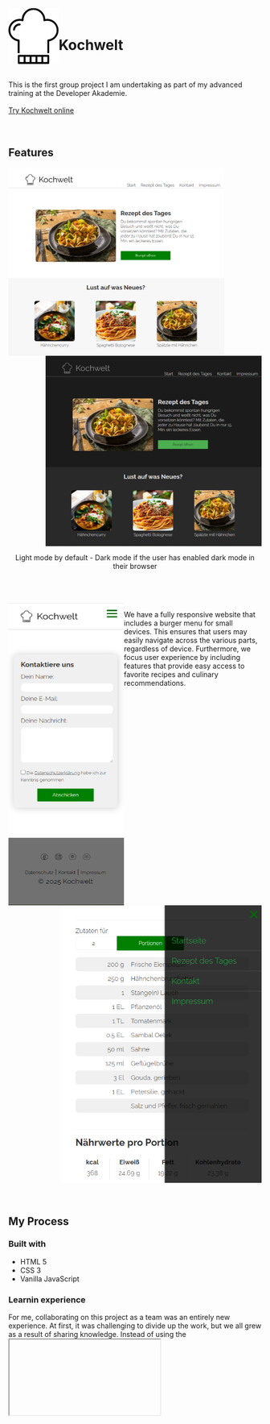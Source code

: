 
<img align="left" src="https://github.com/c-bakis/Kochwelt/blob/main/public/assets/img/logo_small.png" width="100" alt="logo"/> 
<br/>

# Kochwelt
\
\
This is the first group project I am undertaking as part of my advanced training at the Developer Akademie.
\
\
[Try Kochwelt online](https://deluxe-granita-d4d27e.netlify.app/)
<br>
<br>
<br clear="left"/>

## Features


  
<img align="left" src="https://github.com/c-bakis/Kochwelt/blob/main/public/assets/img/readme-img/kochwelt-main-light.png" alt="main page light mode" width="430"/>
<img align="right" src="https://github.com/c-bakis/Kochwelt/blob/main/public/assets/img/readme-img/kochwelt-main-dark.png" alt="main page dark mode" width="430"/>

<br clear="left">
<br clear="right">

<p align="center">Light mode by default - Dark mode if the user has enabled dark mode in their browser</p>
<br/>
<br/>
<br/>

<img align="left" src="https://github.com/c-bakis/Kochwelt/blob/main/public/assets/img/readme-img/contact-form.png" alt="training page" width="230" height="600"/>
<img align="right" src="https://github.com/c-bakis/Kochwelt/blob/main/public/assets/img/readme-img/burger-menu-open.png" alt="list page" width="400px"/>

We have a fully responsive website that includes a burger menu for small devices.
This ensures that users may easily navigate across the various parts, regardless of device. 
Furthermore, we focus user experience by including features that provide easy access to favorite recipes and culinary recommendations.
<br clear="right"/> <br clear="left"/>
<br/>

## My Process 

### Built with

 - HTML 5
 - CSS 3
 - Vanilla JavaScript

### Learnin experience

For me, collaborating on this project as a team was an entirely new experience. At first, it was challenging to divide up the work, but we all grew as a result of sharing knowledge.
Instead of using the <iframe> tag, we decided to incorporate the header and footer on every page using JS.

```bash
function loadHeader() {
  let header = document.querySelector(".header-placeholder");
  if (window.location.pathname.includes("index.html")) {
    header.innerHTML += `
        <div class="head">
            <a href="./index.html"><img class="logo" src="./assets/img/logo.png" alt="Kochwelt Logo">
            </a>
        <nav class="burger-nav">
            <ul>
            <li><a href="./index.html">Startseite</a></li>
            <li><a href="./recipe/spätzle-mit-hähnchen.html">Rezept des Tages</a></li>
            <li><a href="./contact/contact-form.html">Kontakt</a></li>
            <li><a href="./Impressum_und_Datenschutz/Impressum.html">Impressum</a></li>
            </ul>
        </nav>
} else {
    header.innerHTML += `
        <div class="head">
            <a href="../index.html"><img class="logo" src="../assets/img/logo.png" alt="Kochwelt Logo">
            </a>
        <nav class="burger-nav">
          <ul>
            <li><a href="../index.html">Startseite</a></li>
            <li><a href="../recipe/spätzle-mit-hähnchen.html">Rezept des Tages</a></li>
            <li><a href="../contact/contact-form.html">Kontakt</a></li>
            <li><a href="../Impressum_und_Datenschutz/Impressum.html">Impressum</a></li>
          </ul>
        </nav>`;
```
<br/>

## Installation

clone repository:
```bash
git clone https://github.com/c-bakis/Kochwelt.git
```

Navigate to the project repository
```bash
cd Kochwelt
```


<br/>

## Contributing

You are welcome to contribute to my project by creating an issure or making a pull request

## Author 

my Profile [ch-bakis](https://github.com/c-bakis)

## License

MIT License
